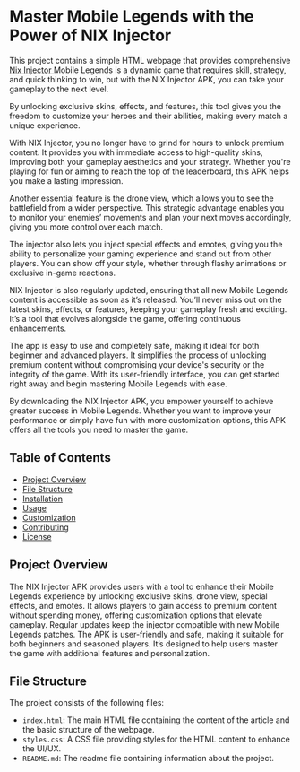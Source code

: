 # Master Mobile Legends with the Power of NIX Injector

This project contains a simple HTML webpage that provides comprehensive <a href=http://nixinjectors.com/>Nix Injector </a> Mobile Legends is a dynamic game that requires skill, strategy, and quick thinking to win, but with the NIX Injector APK, you can take your gameplay to the next level. 

By unlocking exclusive skins, effects, and features, this tool gives you the freedom to customize your heroes and their abilities, making every match a unique experience.

With NIX Injector, you no longer have to grind for hours to unlock premium content. It provides you with immediate access to high-quality skins, improving both your gameplay aesthetics and your strategy. Whether you're playing for fun or aiming to reach the top of the leaderboard, this APK helps you make a lasting impression.

Another essential feature is the drone view, which allows you to see the battlefield from a wider perspective. This strategic advantage enables you to monitor your enemies’ movements and plan your next moves accordingly, giving you more control over each match.

The injector also lets you inject special effects and emotes, giving you the ability to personalize your gaming experience and stand out from other players. You can show off your style, whether through flashy animations or exclusive in-game reactions.

NIX Injector is also regularly updated, ensuring that all new Mobile Legends content is accessible as soon as it’s released. You’ll never miss out on the latest skins, effects, or features, keeping your gameplay fresh and exciting. It’s a tool that evolves alongside the game, offering continuous enhancements.

The app is easy to use and completely safe, making it ideal for both beginner and advanced players. It simplifies the process of unlocking premium content without compromising your device's security or the integrity of the game. With its user-friendly interface, you can get started right away and begin mastering Mobile Legends with ease.

By downloading the NIX Injector APK, you empower yourself to achieve greater success in Mobile Legends. Whether you want to improve your performance or simply have fun with more customization options, this APK offers all the tools you need to master the game.
## Table of Contents

- [Project Overview](#project-overview)
- [File Structure](#file-structure)
- [Installation](#installation)
- [Usage](#usage)
- [Customization](#customization)
- [Contributing](#contributing)
- [License](#license)

## Project Overview

The NIX Injector APK provides users with a tool to enhance their Mobile Legends experience by unlocking exclusive skins, drone view, special effects, and emotes. It allows players to gain access to premium content without spending money, offering customization options that elevate gameplay. Regular updates keep the injector compatible with new Mobile Legends patches. The APK is user-friendly and safe, making it suitable for both beginners and seasoned players. It’s designed to help users master the game with additional features and personalization.

## File Structure

The project consists of the following files:


- `index.html`: The main HTML file containing the content of the article and the basic structure of the webpage.
- `styles.css`: A CSS file providing styles for the HTML content to enhance the UI/UX.
- `README.md`: The readme file containing information about the project.
